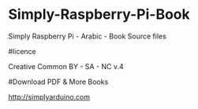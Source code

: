 # Simply-Raspberry-Pi-Book

Simply Raspberry Pi - Arabic - Book Source files

#licence

Creative Common BY - SA - NC v.4

#Download PDF & More Books

http://simplyarduino.com
